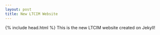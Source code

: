 ```yaml
---
layout: post
title: New LTCIM Website
---
```

{% include head.html %}
This is the new LTCIM website created on Jekyll!